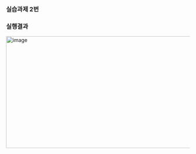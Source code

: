 ### 실습과제 2번
### 실행결과
<img width="904" height="307" alt="image" src="https://github.com/user-attachments/assets/c1672b68-a7c0-44ba-853b-24554d3aacef" />
